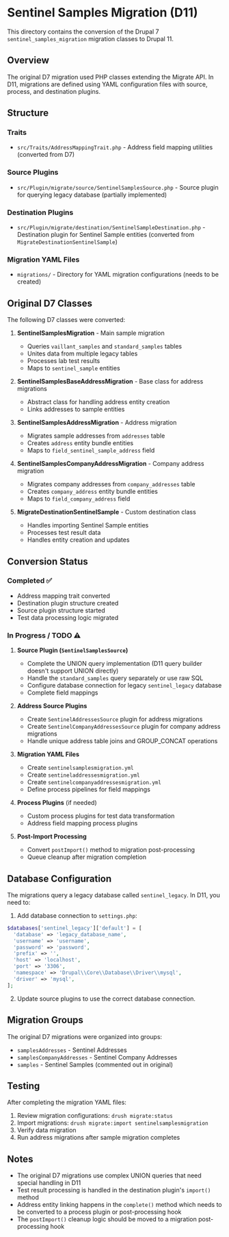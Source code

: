 # Sentinel Samples Migration (D11)

This directory contains the conversion of the Drupal 7 `sentinel_samples_migration` migration classes to Drupal 11.

## Overview

The original D7 migration used PHP classes extending the Migrate API. In D11, migrations are defined using YAML configuration files with source, process, and destination plugins.

## Structure

### Traits
- `src/Traits/AddressMappingTrait.php` - Address field mapping utilities (converted from D7)

### Source Plugins
- `src/Plugin/migrate/source/SentinelSamplesSource.php` - Source plugin for querying legacy database (partially implemented)

### Destination Plugins
- `src/Plugin/migrate/destination/SentinelSampleDestination.php` - Destination plugin for Sentinel Sample entities (converted from `MigrateDestinationSentinelSample`)

### Migration YAML Files
- `migrations/` - Directory for YAML migration configurations (needs to be created)

## Original D7 Classes

The following D7 classes were converted:

1. **SentinelSamplesMigration** - Main sample migration
   - Queries `vaillant_samples` and `standard_samples` tables
   - Unites data from multiple legacy tables
   - Processes lab test results
   - Maps to `sentinel_sample` entities

2. **SentinelSamplesBaseAddressMigration** - Base class for address migrations
   - Abstract class for handling address entity creation
   - Links addresses to sample entities

3. **SentinelSamplesAddressMigration** - Address migration
   - Migrates sample addresses from `addresses` table
   - Creates `address` entity bundle entities
   - Maps to `field_sentinel_sample_address` field

4. **SentinelSamplesCompanyAddressMigration** - Company address migration
   - Migrates company addresses from `company_addresses` table
   - Creates `company_address` entity bundle entities
   - Maps to `field_company_address` field

5. **MigrateDestinationSentinelSample** - Custom destination class
   - Handles importing Sentinel Sample entities
   - Processes test result data
   - Handles entity creation and updates

## Conversion Status

### Completed ✅
- Address mapping trait converted
- Destination plugin structure created
- Source plugin structure started
- Test data processing logic migrated

### In Progress / TODO ⚠️

1. **Source Plugin (`SentinelSamplesSource`)**
   - Complete the UNION query implementation (D11 query builder doesn't support UNION directly)
   - Handle the `standard_samples` query separately or use raw SQL
   - Configure database connection for legacy `sentinel_legacy` database
   - Complete field mappings

2. **Address Source Plugins**
   - Create `SentinelAddressesSource` plugin for address migrations
   - Create `SentinelCompanyAddressesSource` plugin for company address migrations
   - Handle unique address table joins and GROUP_CONCAT operations

3. **Migration YAML Files**
   - Create `sentinelsamplesmigration.yml`
   - Create `sentineladdressesmigration.yml`
   - Create `sentinelcompanyaddressesmigration.yml`
   - Define process pipelines for field mappings

4. **Process Plugins** (if needed)
   - Custom process plugins for test data transformation
   - Address field mapping process plugins

5. **Post-Import Processing**
   - Convert `postImport()` method to migration post-processing
   - Queue cleanup after migration completion

## Database Configuration

The migrations query a legacy database called `sentinel_legacy`. In D11, you need to:

1. Add database connection to `settings.php`:
```php
$databases['sentinel_legacy']['default'] = [
  'database' => 'legacy_database_name',
  'username' => 'username',
  'password' => 'password',
  'prefix' => '',
  'host' => 'localhost',
  'port' => '3306',
  'namespace' => 'Drupal\\Core\\Database\\Driver\\mysql',
  'driver' => 'mysql',
];
```

2. Update source plugins to use the correct database connection.

## Migration Groups

The original D7 migrations were organized into groups:
- `samplesAddresses` - Sentinel Addresses
- `samplesCompanyAddresses` - Sentinel Company Addresses
- `samples` - Sentinel Samples (commented out in original)

## Testing

After completing the migration YAML files:
1. Review migration configurations: `drush migrate:status`
2. Import migrations: `drush migrate:import sentinelsamplesmigration`
3. Verify data migration
4. Run address migrations after sample migration completes

## Notes

- The original D7 migrations use complex UNION queries that need special handling in D11
- Test result processing is handled in the destination plugin's `import()` method
- Address entity linking happens in the `complete()` method which needs to be converted to a process plugin or post-processing hook
- The `postImport()` cleanup logic should be moved to a migration post-processing hook


